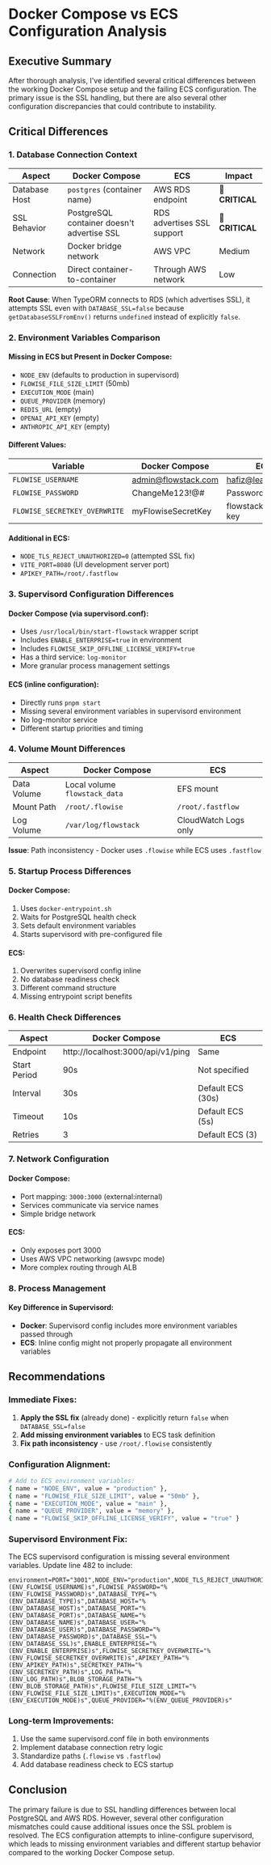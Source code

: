 # Docker Compose vs ECS Configuration Analysis

## Executive Summary

After thorough analysis, I've identified several critical differences between the working Docker Compose setup and the failing ECS configuration. The primary issue is the SSL handling, but there are also several other configuration discrepancies that could contribute to instability.

## Critical Differences

### 1. Database Connection Context
| Aspect | Docker Compose | ECS | Impact |
|--------|---------------|-----|---------|
| Database Host | `postgres` (container name) | AWS RDS endpoint | 🔴 **CRITICAL** |
| SSL Behavior | PostgreSQL container doesn't advertise SSL | RDS advertises SSL support | 🔴 **CRITICAL** |
| Network | Docker bridge network | AWS VPC | Medium |
| Connection | Direct container-to-container | Through AWS network | Low |

**Root Cause**: When TypeORM connects to RDS (which advertises SSL), it attempts SSL even with `DATABASE_SSL=false` because `getDatabaseSSLFromEnv()` returns `undefined` instead of explicitly `false`.

### 2. Environment Variables Comparison

#### Missing in ECS but Present in Docker Compose:
- `NODE_ENV` (defaults to production in supervisord)
- `FLOWISE_FILE_SIZE_LIMIT` (50mb)
- `EXECUTION_MODE` (main)
- `QUEUE_PROVIDER` (memory)
- `REDIS_URL` (empty)
- `OPENAI_API_KEY` (empty)
- `ANTHROPIC_API_KEY` (empty)

#### Different Values:
| Variable | Docker Compose | ECS |
|----------|---------------|-----|
| `FLOWISE_USERNAME` | admin@flowstack.com | hafiz@leadevs.com |
| `FLOWISE_PASSWORD` | ChangeMe123!@# | Password1@# |
| `FLOWISE_SECRETKEY_OVERWRITE` | myFlowiseSecretKey | flowstack-secret-key |

#### Additional in ECS:
- `NODE_TLS_REJECT_UNAUTHORIZED=0` (attempted SSL fix)
- `VITE_PORT=8080` (UI development server port)
- `APIKEY_PATH=/root/.fastflow`

### 3. Supervisord Configuration Differences

#### Docker Compose (via supervisord.conf):
- Uses `/usr/local/bin/start-flowstack` wrapper script
- Includes `ENABLE_ENTERPRISE=true` in environment
- Includes `FLOWISE_SKIP_OFFLINE_LICENSE_VERIFY=true`
- Has a third service: `log-monitor`
- More granular process management settings

#### ECS (inline configuration):
- Directly runs `pnpm start`
- Missing several environment variables in supervisord environment
- No log-monitor service
- Different startup priorities and timing

### 4. Volume Mount Differences

| Aspect | Docker Compose | ECS |
|--------|---------------|-----|
| Data Volume | Local volume `flowstack_data` | EFS mount |
| Mount Path | `/root/.flowise` | `/root/.fastflow` |
| Log Volume | `/var/log/flowstack` | CloudWatch Logs only |

**Issue**: Path inconsistency - Docker uses `.flowise` while ECS uses `.fastflow`

### 5. Startup Process Differences

#### Docker Compose:
1. Uses `docker-entrypoint.sh`
2. Waits for PostgreSQL health check
3. Sets default environment variables
4. Starts supervisord with pre-configured file

#### ECS:
1. Overwrites supervisord config inline
2. No database readiness check
3. Different command structure
4. Missing entrypoint script benefits

### 6. Health Check Differences

| Aspect | Docker Compose | ECS |
|--------|---------------|-----|
| Endpoint | http://localhost:3000/api/v1/ping | Same |
| Start Period | 90s | Not specified |
| Interval | 30s | Default ECS (30s) |
| Timeout | 10s | Default ECS (5s) |
| Retries | 3 | Default ECS (3) |

### 7. Network Configuration

#### Docker Compose:
- Port mapping: `3000:3000` (external:internal)
- Services communicate via service names
- Simple bridge network

#### ECS:
- Only exposes port 3000
- Uses AWS VPC networking (awsvpc mode)
- More complex routing through ALB

### 8. Process Management

#### Key Difference in Supervisord:
- **Docker**: Supervisord config includes more environment variables passed through
- **ECS**: Inline config might not properly propagate all environment variables

## Recommendations

### Immediate Fixes:
1. **Apply the SSL fix** (already done) - explicitly return `false` when `DATABASE_SSL=false`
2. **Add missing environment variables** to ECS task definition
3. **Fix path inconsistency** - use `/root/.flowise` consistently

### Configuration Alignment:
```bash
# Add to ECS environment variables:
{ name = "NODE_ENV", value = "production" },
{ name = "FLOWISE_FILE_SIZE_LIMIT", value = "50mb" },
{ name = "EXECUTION_MODE", value = "main" },
{ name = "QUEUE_PROVIDER", value = "memory" },
{ name = "FLOWISE_SKIP_OFFLINE_LICENSE_VERIFY", value = "true" }
```

### Supervisord Environment Fix:
The ECS supervisord configuration is missing several environment variables. Update line 482 to include:
```
environment=PORT="3001",NODE_ENV="production",NODE_TLS_REJECT_UNAUTHORIZED="0",FLOWISE_USERNAME="%(ENV_FLOWISE_USERNAME)s",FLOWISE_PASSWORD="%(ENV_FLOWISE_PASSWORD)s",DATABASE_TYPE="%(ENV_DATABASE_TYPE)s",DATABASE_HOST="%(ENV_DATABASE_HOST)s",DATABASE_PORT="%(ENV_DATABASE_PORT)s",DATABASE_NAME="%(ENV_DATABASE_NAME)s",DATABASE_USER="%(ENV_DATABASE_USER)s",DATABASE_PASSWORD="%(ENV_DATABASE_PASSWORD)s",DATABASE_SSL="%(ENV_DATABASE_SSL)s",ENABLE_ENTERPRISE="%(ENV_ENABLE_ENTERPRISE)s",FLOWISE_SECRETKEY_OVERWRITE="%(ENV_FLOWISE_SECRETKEY_OVERWRITE)s",APIKEY_PATH="%(ENV_APIKEY_PATH)s",SECRETKEY_PATH="%(ENV_SECRETKEY_PATH)s",LOG_PATH="%(ENV_LOG_PATH)s",BLOB_STORAGE_PATH="%(ENV_BLOB_STORAGE_PATH)s",FLOWISE_FILE_SIZE_LIMIT="%(ENV_FLOWISE_FILE_SIZE_LIMIT)s",EXECUTION_MODE="%(ENV_EXECUTION_MODE)s",QUEUE_PROVIDER="%(ENV_QUEUE_PROVIDER)s"
```

### Long-term Improvements:
1. Use the same supervisord.conf file in both environments
2. Implement database connection retry logic
3. Standardize paths (`.flowise` vs `.fastflow`)
4. Add database readiness check to ECS startup

## Conclusion

The primary failure is due to SSL handling differences between local PostgreSQL and AWS RDS. However, several other configuration mismatches could cause additional issues once the SSL problem is resolved. The ECS configuration attempts to inline-configure supervisord, which leads to missing environment variables and different startup behavior compared to the working Docker Compose setup.
